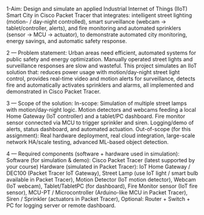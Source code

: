 1-Aim:
Design and simulate an applied Industrial Internet of Things (IIoT) Smart City in Cisco Packet Tracer that integrates:
intelligent street lighting (motion- / day-night controlled),
smart surveillance (webcam → tablet/controller, alerts), and
fire monitoring and automated sprinklers (sensor → MCU → actuator),
to demonstrate automated city monitoring, energy savings, and automatic safety response.

2 — Problem statement:
Urban areas need efficient, automated systems for public safety and energy optimization. Manually operated street lights and surveillance responses are slow and wasteful. This project simulates an IIoT solution that:
reduces power usage with motion/day-night street light control,
provides real-time video and motion alerts for surveillance,
detects fire and automatically activates sprinklers and alarms,
all implemented and demonstrated in Cisco Packet Tracer.

3 — Scope of the solution:
In-scope:
Simulation of multiple street lamps with motion/day-night logic.
Motion detectors and webcams feeding a local Home Gateway (IoT controller) and a tablet/PC dashboard.
Fire monitor sensor connected via MCU to trigger sprinkler and siren.
Logging/demo of alerts, status dashboard, and automated actuation.
Out-of-scope (for this assignment):
Real hardware deployment, real cloud integration, large-scale network HA/scale testing, advanced ML-based object detection.

4 — Required components (software + hardware used in simulation):
Software (for simulation & demo):
Cisco Packet Tracer (latest supported by your course)
Hardware (simulated in Packet Tracer):
IoT Home Gateway / DEC100 (Packet Tracer IoT Gateway),
Street Lamp (use IoT light / smart bulb available in Packet Tracer),
Motion Detector (IoT motion detector),
Webcam (IoT webcam),
Tablet/TabletPC (for dashboard),
Fire Monitor sensor (IoT fire sensor),
MCU-PT / Microcontroller (Arduino-like MCU in Packet Tracer),
Siren / Sprinkler (actuators in Packet Tracer),
Optional: Router + Switch + PC for logging server or remote dashboard.
